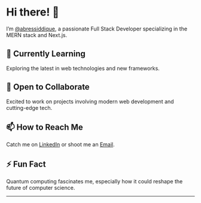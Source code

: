 

# Hi there! 👋

I’m [@abressiddique](https://github.com/abressiddique), a passionate Full Stack Developer specializing in the MERN stack and Next.js.

## 🌱 Currently Learning
Exploring the latest in web technologies and new frameworks.

## 💞️ Open to Collaborate
Excited to work on projects involving modern web development and cutting-edge tech.

## 📫 How to Reach Me
Catch me on [LinkedIn](https://www.linkedin.com/in/abressiddique) or shoot me an [Email](mailto:abressiddique@example.com).

## ⚡ Fun Fact
Quantum computing fascinates me, especially how it could reshape the future of computer science.

---


